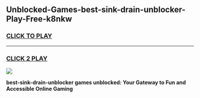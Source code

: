 
## Unblocked-Games-best-sink-drain-unblocker-Play-Free-k8nkw
<h3>
<a href="https://premium76.site?title=best-sink-drain-unblocker&ref=21A">CLICK TO PLAY</a></h3>
<hr>

<h3>
<a href="https://premium76.site?title=best-sink-drain-unblocker&ref=21A">CLICK 2 PLAY</a>
  
</h3>

<a href="https://premium76.site?title=best-sink-drain-unblocker&ref=21A"><img src="https://clearcache.store/games.png"></a>


**best-sink-drain-unblocker games unblocked: Your Gateway to Fun and Accessible Online Gaming**
